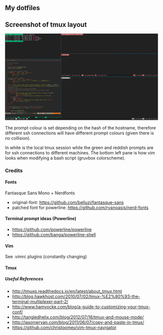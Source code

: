 ## My dotfiles

## Screenshot of tmux layout

![Screenshot of tmux layout](screenshot.png)

The prompt colour is set depending on the hash of the hostname, therefore different ssh connections
will have different prompt colours (given there is no collision).

In white is the local tmux session while the green and reddish prompts are for ssh connections
to different machines. The bottom left pane is how vim looks when modifying a bash script
(gruvbox colorscheme).

### Credits

#### Fonts
Fantasque Sans Mono + Nerdfonts

* original-font: https://github.com/belluzj/fantasque-sans
* patched font for powerline: https://github.com/ryanoasis/nerd-fonts

#### Terminal prompt ideas (Powerline)

* https://github.com/powerline/powerline
* https://github.com/banga/powerline-shell

#### Vim

See .vimrc plugins (constantly changing)

#### Tmux

##### Useful References

* http://tmuxp.readthedocs.io/en/latest/about_tmux.html
* http://blog.hawkhost.com/2010/07/02/tmux-%E2%80%93-the-terminal-multiplexer-part-2/
* http://www.hamvocke.com/blog/a-guide-to-customizing-your-tmux-conf/
* http://tangledhelix.com/blog/2012/07/16/tmux-and-mouse-mode/
* http://jasonwryan.com/blog/2011/06/07/copy-and-paste-in-tmux/
* https://github.com/christoomey/vim-tmux-navigator
